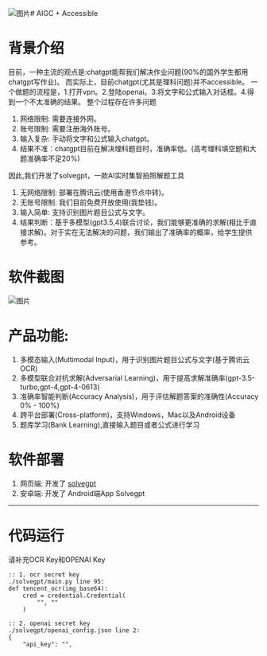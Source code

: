 ![图片](https://github.com/hongshen-zhang/Unique-hackday_solvegpt/assets/51727955/4fb40777-9f97-4aca-9067-3c40cf78c394)# AIGC + Accessible

# 背景介绍
目前，一种主流的观点是:chatgpt能帮我们解决作业问题(90%的国外学生都用chatgpt写作业)。
而实际上，目前chatgpt(尤其是理科问题)并不accessible。
一个做题的流程是，1.打开vpn。2.登陆openai。3.将文字和公式输入对话框。4.得到一个不太准确的结果。
整个过程存在许多问题
1. 网络限制: 需要连接外网。
2. 账号限制: 需要注册海外账号。
3. 输入复杂: 手动将文字和公式输入chatgpt。
4. 结果不准：chatgpt目前在解决理科题目时，准确率低。(高考理科填空题和大题准确率不足20%)

因此,我们开发了solvegpt，一款AI实时集智拍照解题工具

1. 无网络限制: 部署在腾讯云(使用香港节点中转)。
2. 无账号限制: 我们目前免费开放使用(我垫钱)。
3. 输入简单: 支持识别图片题目公式与文字。
4. 结果判断：基于多模型(gpt3.5,4)联合讨论，我们能够更准确的求解(相比于直接求解)。对于实在无法解决的问题，我们输出了准确率的概率，给学生提供参考。

# 软件截图
![图片](https://github.com/hongshen-zhang/Unique-hackday_solvegpt/assets/51727955/3271fb97-5f40-4f7d-8d2b-54baf6908701)

# 产品功能:
1. 多模态输入(Multimodal Input)，用于识别图片题目公式与文字(基于腾讯云OCR)
2. 多模型联合对抗求解(Adversarial Learning)，用于提高求解准确率(gpt-3.5-turbo,gpt-4,gpt-4-0613)
3. 准确率智能判断(Accuracy Analysis)，用于评估解题答案的准确性(Accuracy 0% - 100%)
4. 跨平台部署(Cross-platform)，支持Windows，Mac以及Android设备
5. 题库学习(Bank Learning),直接输入题目或者公式进行学习


# 软件部署

1. 网页端: 开发了 [solvegpt](http://118.89.117.111/solvegpt/index.html)
2. 安卓端: 开发了 Android端App Solvegpt

---


# 代码运行
请补充OCR Key和OPENAI Key

```
:: 1. ocr secret key
./solvegpt/main.py line 95:
def tencent_ocr(img_base64):
    cred = credential.Credential(
        "", ""
    )
 
:: 2. openai secret key
./solvegpt/openai_config.json line 2:
{
    "api_key": "",
